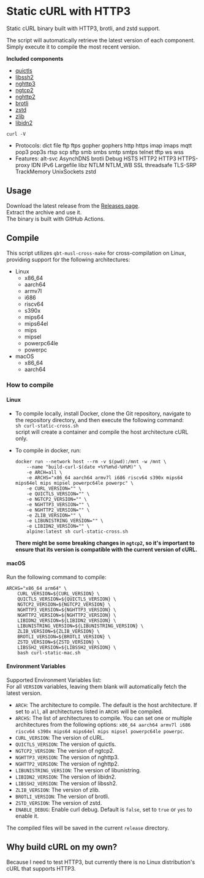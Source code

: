 # Static cURL with HTTP3

Static cURL binary built with HTTP3, brotli, and zstd support.

The script will automatically retrieve the latest version of each component.  
Simply execute it to compile the most recent version.

**Included components**

- [quictls](https://github.com/quictls/openssl)
- [libssh2](https://github.com/libssh2/libssh2)
- [nghttp3](https://github.com/ngtcp2/nghttp3)
- [ngtcp2](https://github.com/ngtcp2/ngtcp2)
- [nghttp2](https://github.com/nghttp2/nghttp2)
- [brotli](https://github.com/google/brotli)
- [zstd](https://github.com/facebook/zstd)
- [zlib](https://zlib.net)
- [libidn2](https://github.com/libidn/libidn2)

`curl -V`
- Protocols: dict file ftp ftps gopher gophers http https imap imaps mqtt pop3 pop3s rtsp scp sftp smb smbs smtp smtps telnet tftp ws wss
- Features: alt-svc AsynchDNS brotli Debug HSTS HTTP2 HTTP3 HTTPS-proxy IDN IPv6 Largefile libz NTLM NTLM_WB SSL threadsafe TLS-SRP TrackMemory UnixSockets zstd

## Usage

Download the latest release from the [Releases page](https://github.com/stunnel/static-curl/releases/latest).  
Extract the archive and use it.  
The binary is built with GitHub Actions.

## Compile

This script utilizes `qbt-musl-cross-make` for cross-compilation on Linux, providing support for the following architectures:

- Linux
  - x86_64
  - aarch64
  - armv7l
  - i686
  - riscv64
  - s390x
  - mips64
  - mips64el
  - mips
  - mipsel
  - powerpc64le
  - powerpc
- macOS
  - x86_64
  - aarch64

### How to compile

#### Linux

- To compile locally, install Docker, clone the Git repository, navigate to the repository directory, and then execute the following command:  
`sh curl-static-cross.sh`  
script will create a container and compile the host architecture cURL only.

- To compile in docker, run:  
  ```shell
  docker run --network host --rm -v $(pwd):/mnt -w /mnt \
      --name "build-curl-$(date +%Y%m%d-%H%M)" \
      -e ARCH=all \
      -e ARCHS="x86_64 aarch64 armv7l i686 riscv64 s390x mips64 mips64el mips mipsel powerpc64le powerpc" \
      -e CURL_VERSION="" \
      -e QUICTLS_VERSION="" \
      -e NGTCP2_VERSION="" \
      -e NGHTTP3_VERSION="" \
      -e NGHTTP2_VERSION="" \
      -e ZLIB_VERSION="" \
      -e LIBUNISTRING_VERSION="" \
      -e LIBIDN2_VERSION="" \
      alpine:latest sh curl-static-cross.sh
  ```
  **There might be some breaking changes in `ngtcp2`, so it's important to ensure that its version is compatible with the current version of cURL.**

#### macOS

Run the following command to compile:

```shell
ARCHS="x86_64 arm64" \
    CURL_VERSION=${CURL_VERSION} \
    QUICTLS_VERSION=${QUICTLS_VERSION} \
    NGTCP2_VERSION=${NGTCP2_VERSION} \
    NGHTTP3_VERSION=${NGHTTP3_VERSION} \
    NGHTTP2_VERSION=${NGHTTP2_VERSION} \
    LIBIDN2_VERSION=${LIBIDN2_VERSION} \
    LIBUNISTRING_VERSION=${LIBUNISTRING_VERSION} \
    ZLIB_VERSION=${ZLIB_VERSION} \
    BROTLI_VERSION=${BROTLI_VERSION} \
    ZSTD_VERSION=${ZSTD_VERSION} \
    LIBSSH2_VERSION=${LIBSSH2_VERSION} \
    bash curl-static-mac.sh
```

#### Environment Variables

Supported Environment Variables list:  
For all `VERSION` variables, leaving them blank will automatically fetch the latest version.

- `ARCH`: The architecture to compile. The default is the host architecture. If set to `all`, all architectures listed in `ARCHS` will be compiled.
- `ARCHS`: The list of architectures to compile. You can set one or multiple architectures from the following options: `x86_64 aarch64 armv7l i686 riscv64 s390x mips64 mips64el mips mipsel powerpc64le powerpc`.
- `CURL_VERSION`: The version of cURL.
- `QUICTLS_VERSION`: The version of quictls.
- `NGTCP2_VERSION`: The version of ngtcp2.
- `NGHTTP3_VERSION`: The version of nghttp3.
- `NGHTTP2_VERSION`: The version of nghttp2.
- `LIBUNISTRING_VERSION`: The version of libunistring.
- `LIBIDN2_VERSION`: The version of libidn2.
- `LIBSSH2_VERSION`: The version of libssh2.
- `ZLIB_VERSION`: The version of zlib.
- `BROTLI_VERSION`: The version of brotli.
- `ZSTD_VERSION`: The version of zstd.
- `ENABLE_DEBUG`: Enable curl debug. Default is `false`, set to `true` or `yes` to enable it.

The compiled files will be saved in the current `release` directory.

## Why build cURL on my own?

Because I need to test HTTP3, but currently there is no Linux distribution's cURL that supports HTTP3.
